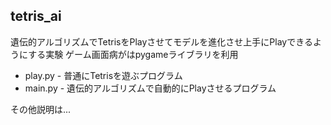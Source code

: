 ## tetris_ai

遺伝的アルゴリズムでTetrisをPlayさせてモデルを進化させ上手にPlayできるようにする実験
ゲーム画面病がはpygameライブラリを利用

* play.py - 普通にTetrisを遊ぶプログラム
* main.py - 遺伝的アルゴリズムで自動的にPlayさせるプログラム

その他説明は...
